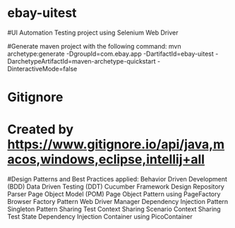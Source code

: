 # ebay-uitest
#UI Automation Testing project using Selenium Web Driver

#Generate maven project with the following command:
mvn archetype:generate -DgroupId=com.ebay.app -DartifactId=ebay-uitest -DarchetypeArtifactId=maven-archetype-quickstart -DinteractiveMode=false

# Gitignore
# Created by https://www.gitignore.io/api/java,macos,windows,eclipse,intellij+all

#Design Patterns and Best Practices applied:
Behavior Driven Development (BDD)
Data Driven Testing (DDT)
Cucumber Framework Design
Repository Parser
Page Object Model (POM)
Page Object Pattern using PageFactory
Browser Factory Pattern
Web Driver Manager
Dependency Injection Pattern
Singleton Pattern
Sharing Test Context
Sharing Scenario Context
Sharing Test State
Dependency Injection Container using PicoContainer
